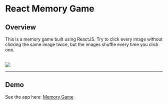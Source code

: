 # React Memory Game

## Overview
This is a memory game built using ReactJS. Try to click every image without clicking the same image twice, but the images shuffle every time you click one. 

<br>

<img src="./src/components/Container/images/Screen Shot 2019-07-29 at 5.24.21 AM.png">

--- 

## Demo 
See the app here: <a href="#">Memory Game</a>